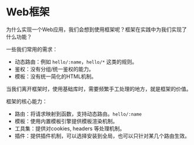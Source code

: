 # Web框架

为什么实现一个Web应用，我们会想到使用框架呢？框架在实践中为我们实现了什么功能？

一些我们常用的需求：

- 动态路由：例如 `hello/:name`，`hello/*` 这类的规则。
- 鉴权：没有分组/统一鉴权的能力。
- 模板：没有统一简化的HTML机制。

当我们离开框架时，使用基础库时，需要频繁手工处理的地方，就是框架的价值。

框架的核心能力：

- 路由：将请求映射到函数，支持动态路由。`hello/:name`
- 模板：使用内置模板引擎提供模板渲染机制。
- 工具集：提供对cookies, headers 等处理机制。
- 插件：提供插件机制，可以选择安装到全局，也可以只针对某几个路由生效。
